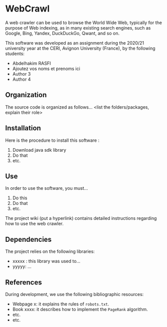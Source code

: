 # WebCrawl

A web crawler can be used to browse the World Wide Web, typically for the purpose of Web indexing, as in many existing search engines, such as Google, Bing, Yandex, DuckDuckGo, Qwant, and so on.

This software was developed as an assignment during the 2020/21 university year at the CERI, Avignon University (France), by the following students:
* Abdelhakim RASFI
* Ajoutez vos noms et prenoms ici 
* Author 3
* Author 4



## Organization
The source code is organized as follows... 
<list the folders/packages, explain their role>


## Installation
Here is the procedure to install this software :
1. Download java sdk library
2. Do that
3. etc.


## Use
In order to use the software, you must...
1. Do this
2. Do that
3. etc.

The project wiki (put a hyperlink) contains detailed instructions regarding how to use the web crawler.


## Dependencies
The project relies on the following libraries:
* xxxxx : this library was used to...
* yyyyy: ...

## References
During development, we use the following bibliographic resources:
* Webpage x: it explains the rules of `robots.txt`.
* Book xxxx: it describes how to implement the `PageRank` algorithm.
* etc.
* etc.

